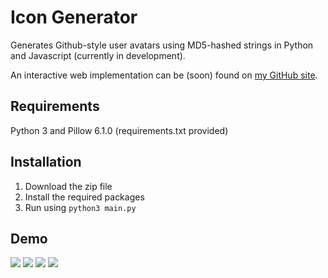 # Icon Generator

Generates Github-style user avatars using MD5-hashed strings in Python and Javascript (currently in development). 

An interactive web implementation can be (soon) found on [my GitHub site](https://mg2239.github.io/projects/icon_gen.html).

## Requirements
Python 3 and Pillow 6.1.0 (requirements.txt provided)

## Installation
1. Download the zip file
2. Install the required packages
3. Run using `python3 main.py`

## Demo
![](https://imgur.com/VBc3qKE.png)
![](https://imgur.com/06TRhUO.png)
![](https://imgur.com/3Rn1rdo.png)
![](https://imgur.com/QZbW7Qx.png)

